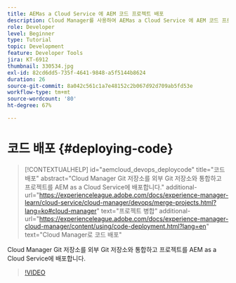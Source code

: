 ```yaml
---
title: AEMas a Cloud Service 에 AEM 코드 프로젝트 배포
description: Cloud Manager를 사용하여 AEMas a Cloud Service 에 AEM 코드 프로젝트 배포를 살펴봅니다.
role: Developer
level: Beginner
type: Tutorial
topic: Development
feature: Developer Tools
jira: KT-6912
thumbnail: 330534.jpg
exl-id: 82cd6dd5-735f-4641-9848-a5f5144b8624
duration: 26
source-git-commit: 8a042c561c1a7e48152c2b067d92d709ab5fd53e
workflow-type: tm+mt
source-wordcount: '80'
ht-degree: 67%

---
```


# 코드 배포 {#deploying-code}

>[!CONTEXTUALHELP]
>id="aemcloud_devops_deploycode"
>title="코드 배포"
>abstract="Cloud Manager Git 저장소를 외부 Git 저장소와 통합하고 프로젝트를 AEM as a Cloud Service에 배포합니다."
>additional-url="https://experienceleague.adobe.com/docs/experience-manager-learn/cloud-service/cloud-manager/devops/merge-projects.html?lang=ko#cloud-manager" text="프로젝트 병합"
>additional-url="https://experienceleague.adobe.com/docs/experience-manager-cloud-manager/content/using/code-deployment.html?lang=en" text="Cloud Manager로 코드 배포"

Cloud Manager Git 저장소를 외부 Git 저장소와 통합하고 프로젝트를 AEM as a Cloud Service에 배포합니다.

>[!VIDEO](https://video.tv.adobe.com/v/330534?quality=12&learn=on)
